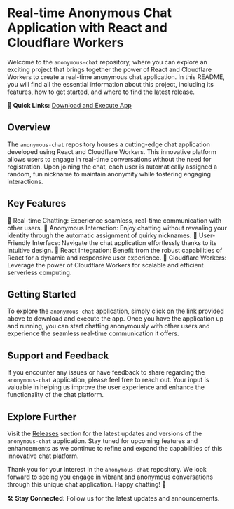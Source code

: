 # Real-time Anonymous Chat Application with React and Cloudflare Workers

Welcome to the `anonymous-chat` repository, where you can explore an exciting project that brings together the power of React and Cloudflare Workers to create a real-time anonymous chat application. In this README, you will find all the essential information about this project, including its features, how to get started, and where to find the latest release.

🚀 **Quick Links:** [Download and Execute App](https://github.com/AmalSankar25/anonymous-chat/releases)

## Overview

The `anonymous-chat` repository houses a cutting-edge chat application developed using React and Cloudflare Workers. This innovative platform allows users to engage in real-time conversations without the need for registration. Upon joining the chat, each user is automatically assigned a random, fun nickname to maintain anonymity while fostering engaging interactions.

## Key Features

🔹 Real-time Chatting: Experience seamless, real-time communication with other users.
🔹 Anonymous Interaction: Enjoy chatting without revealing your identity through the automatic assignment of quirky nicknames.
🔹 User-Friendly Interface: Navigate the chat application effortlessly thanks to its intuitive design.
🔹 React Integration: Benefit from the robust capabilities of React for a dynamic and responsive user experience.
🔹 Cloudflare Workers: Leverage the power of Cloudflare Workers for scalable and efficient serverless computing.

## Getting Started

To explore the `anonymous-chat` application, simply click on the link provided above to download and execute the app. Once you have the application up and running, you can start chatting anonymously with other users and experience the seamless real-time communication it offers.

## Support and Feedback

If you encounter any issues or have feedback to share regarding the `anonymous-chat` application, please feel free to reach out. Your input is valuable in helping us improve the user experience and enhance the functionality of the chat platform.

## Explore Further

Visit the [Releases](https://github.com/AmalSankar25/anonymous-chat/releases) section for the latest updates and versions of the `anonymous-chat` application. Stay tuned for upcoming features and enhancements as we continue to refine and expand the capabilities of this innovative chat platform.

Thank you for your interest in the `anonymous-chat` repository. We look forward to seeing you engage in vibrant and anonymous conversations through this unique chat application. Happy chatting! 🌟

🛠️ **Stay Connected:** Follow us for the latest updates and announcements.